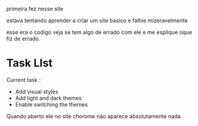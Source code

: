 primeira fez nesse site

estava tentando aprender a criar um site basico e falhie mizeravelmente

esse era o codigo veja se tem algo de errado com ele e me esplique oque fiz de errado.



<!DOCTYPE html>
<html lang="en" dir="ltr">
 <head>
     <meta charset="UTF-8">
     <title>Meu website</title>
     <link rel="stylesheet" href="main.css">
</head>
<body>
    <h1>Task LIst</h1>
    <p id="msg">Current task :</p>
    <ul>
       <li class="list">Add visual styles</li>
       <li class="list">Add light and dark themes</li>
       <li>Enable switching the themes</li>
    </ul>
</body>
</html>


Quando aberto ele no site chorome não aparece absolutamente nada


